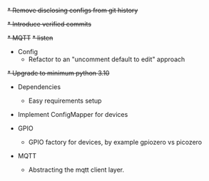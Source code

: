 ~~* Remove disclosing configs from git history~~

~~* Introduce verified commits~~

~~* MQTT~~
  ~~* listen~~
 
* Config
  * Refactor to an "uncomment default to edit" approach

~~* Upgrade to minimum python 3.10~~

* Dependencies
  * Easy requirements setup

* Implement ConfigMapper for devices

* GPIO
  * GPIO factory for devices, by example gpiozero vs picozero

* MQTT
  * Abstracting the mqtt client layer.

